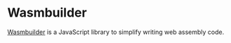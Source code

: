 # Wasmbuilder

[Wasmbuilder](https://github.com/iden3/wasmbuilder) is a JavaScript library to simplify writing web assembly code.
